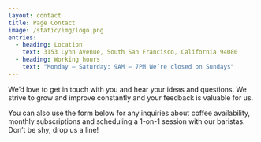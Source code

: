 ```yaml
---
layout: contact
title: Page Contact
image: /static/img/logo.png
entries:
  - heading: Location
    text: 3153 Lynn Avenue, South San Francisco, California 94080
  - heading: Working hours
    text: "Monday – Saturday: 9AM – 7PM We’re closed on Sundays"
---
```

We’d love to get in touch with you and hear your ideas and questions. We strive to grow and improve constantly and your feedback is valuable for us.

You can also use the form below for any inquiries about coffee availability, monthly subscriptions and scheduling a 1-on-1 session with our baristas. Don’t be shy, drop us a line!